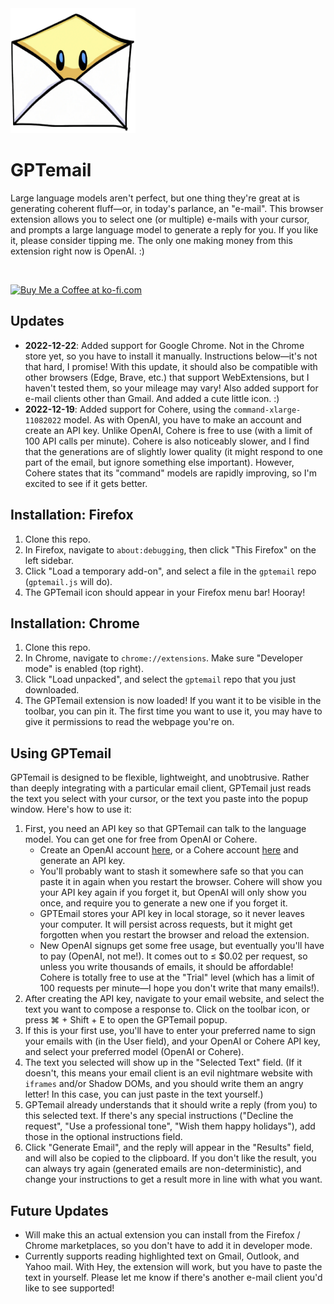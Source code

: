 <img src="output_512.png" alt="GPTemail Icon" width="200" height="200"/>

# GPTemail
Large language models aren't perfect, but one thing they're great at is generating coherent fluff—or, in today's parlance, an "e-mail". This browser extension allows you to select one (or multiple) e-mails with your cursor, and prompts a large language model to generate a reply for you. If you like it, please consider tipping me. The only one making money from this extension right now is OpenAI.  :)

<br/>

<a href='https://ko-fi.com/E1E31ZYSW' target='_blank'><img height='36' style='border:0px;height:36px;' src='https://storage.ko-fi.com/cdn/kofi3.png?v=3' border='0' alt='Buy Me a Coffee at ko-fi.com' /></a>

## Updates
* **2022-12-22**: Added support for Google Chrome. Not in the Chrome store yet, so you have to install it manually. Instructions below—it's not that hard, I promise! With this update, it should also be compatible with other browsers (Edge, Brave, etc.) that support WebExtensions, but I haven't tested them, so your mileage may vary! Also added support for e-mail clients other than Gmail. And added a cute little icon. :)
* **2022-12-19**: Added support for Cohere, using the `command-xlarge-11082022` model. As with OpenAI, you have to make an account and create an API key. Unlike OpenAI, Cohere is free to use (with a limit of 100 API calls per minute). Cohere is also noticeably slower, and I find that the generations are of slightly lower quality (it might respond to one part of the email, but ignore something else important). However, Cohere states that its "command" models are rapidly improving, so I'm excited to see if it gets better.

## Installation: Firefox

1. Clone this repo.
2. In Firefox, navigate to `about:debugging`, then click "This Firefox" on the left sidebar.
3. Click "Load a temporary add-on", and select a file in the `gptemail` repo (`gptemail.js` will do).
4. The GPTemail icon should appear in your Firefox menu bar! Hooray! 

## Installation: Chrome

1. Clone this repo.
2. In Chrome, navigate to `chrome://extensions`. Make sure "Developer mode" is enabled (top right).
3. Click "Load unpacked", and select the `gptemail` repo that you just downloaded.
4. The GPTemail extension is now loaded! If you want it to be visible in the toolbar, you can pin it. The first time you want to use it, you may have to give it permissions to read the webpage you're on.

## Using GPTemail
GPTemail is designed to be flexible, lightweight, and unobtrusive. Rather than deeply integrating with a particular email client, GPTemail just reads the text you select with your cursor, or the text you paste into the popup window. Here's how to use it:

1. First, you need an API key so that GPTemail can talk to the language model. You can get one for free from OpenAI or Cohere. 
   * Create an OpenAI account [here](https://beta.openai.com/signup/), or a Cohere account [here](https://dashboard.cohere.ai/welcome/register) and generate an API key. 
   * You'll probably want to stash it somewhere safe so that you can paste it in again when you restart the browser. Cohere will show you your API key again if you forget it, but OpenAI will only show you once, and require you to generate a new one if you forget it.
   * GPTEmail stores your API key in local storage, so it never leaves your computer. It will persist across requests, but it might get forgotten when you restart the browser and reload the extension.
   * New OpenAI signups get some free usage, but eventually you'll have to pay (OpenAI, not me!). It comes out to ≤ $0.02 per request, so unless you write thousands of emails, it should be affordable! Cohere is totally free to use at the "Trial" level (which has a limit of 100 requests per minute—I hope you don't write that many emails!).
2. After creating the API key, navigate to your email website, and select the text you want to compose a response to. Click on the toolbar icon, or press ⌘ + Shift + E to open the GPTemail popup.
3. If this is your first use, you'll have to enter your preferred name to sign your emails with (in the User field), and your OpenAI or Cohere API key, and select your preferred model (OpenAI or Cohere).
4. The text you selected will show up in the "Selected Text" field. (If it doesn't, this means your email client is an evil nightmare website with `iframes` and/or Shadow DOMs, and you should write them an angry letter! In this case, you can just paste in the text yourself.)
5. GPTemail already understands that it should write a reply (from you) to this selected text. If there's any special instructions ("Decline the request", "Use a professional tone", "Wish them happy holidays"), add those in the optional instructions field.
6. Click "Generate Email", and the reply will appear in the "Results" field, and will also be copied to the clipboard. If you don't like the result, you can always try again (generated emails are non-deterministic), and change your instructions to get a result more in line with what you want.

## Future Updates
* Will make this an actual extension you can install from the Firefox / Chrome marketplaces, so you don't have to add it in developer mode.
* Currently supports reading highlighted text on Gmail, Outlook, and Yahoo mail. With Hey, the extension will work, but you have to paste the text in yourself. Please let me know if there's another e-mail client you'd like to see supported!

